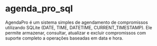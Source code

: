 # agenda_pro_sql
AgendaPro é um sistema simples de agendamento de compromissos utilizando SQLite (DATE, TIME, DATETIME, CURRENT_TIMESTAMP). Ele permite armazenar, consultar, atualizar e excluir compromissos com suporte completo a operações baseadas em data e hora. 
